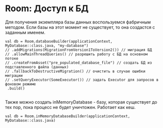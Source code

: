 # Room: Доступ к БД

Для получения экземпляра базы данных воспользуемся фабричным методом. Если базы на этот момент не существует, то она создастся с заданным именем.

```
val db = Room.databaseBuilder(applicationContext, MyDatabase::class.java, "my-database")
// .addMigrations(MigrationFromVersion1ToVersion2()) // миграция БД
// .allowMainThreadQueries() // разрешить работу с БД на основном потоке
// .createFromAsset("pre_populated_database_file") // создать БД из подставленного файла (данных)
// .fallbackToDestructiveMigration() // очистить в случае ошибки миграции
// .setQueryExecutor(SomeExecutor()) // задать Executor для запросов в фоновом режиме
 .build()
```

![](data:image/gif;base64,R0lGODlhAQABAPABAP///wAAACH5BAEKAAAALAAAAAABAAEAAAICRAEAOw==)![](data:image/gif;base64,R0lGODlhAQABAPABAP///wAAACH5BAEKAAAALAAAAAABAAEAAAICRAEAOw== "Click and drag to move")

Также можно создать inMemoryDatabase - базу, которая существует до тех пор, пока процесс не будет уничтожен. Работает как кеш.

```
val db = Room.inMemoryDatabaseBuilder(applicationContext, MyDatabase::class.java)
```

![](data:image/gif;base64,R0lGODlhAQABAPABAP///wAAACH5BAEKAAAALAAAAAABAAEAAAICRAEAOw==)![](data:image/gif;base64,R0lGODlhAQABAPABAP///wAAACH5BAEKAAAALAAAAAABAAEAAAICRAEAOw== "Click and drag to move")
